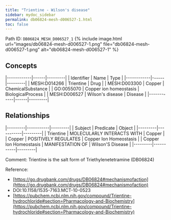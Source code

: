 ```yaml
---
title: "Trientine - Wilson's disease"
sidebar: mydoc_sidebar
permalink: db06824-mesh-d006527-1.html
toc: false 
---
```



Path ID: `DB06824_MESH_D006527_1`
{% include image.html url="images/db06824-mesh-d006527-1.png" file="db06824-mesh-d006527-1.png" alt="db06824-mesh-d006527-1" %}

## Concepts

|------------|------|---------|
| Identifier | Name | Type    |
|------------|------|---------|
| MESH:D014266 | Trientine | Drug |
| MESH:D003300 | Copper | ChemicalSubstance |
| GO:0055070 | Copper ion homeostasis | BiologicalProcess |
| MESH:D006527 | Wilson's disease | Disease |
|------------|------|---------|

## Relationships

|---------|-----------|---------|
| Subject | Predicate | Object  |
|---------|-----------|---------|
| Trientine | MOLECULARLY INTERACTS WITH | Copper |
| Copper | POSITIVELY REGULATES | Copper Ion Homeostasis |
| Copper Ion Homeostasis | MANIFESTATION OF | Wilson'S Disease |
|---------|-----------|---------|

Comment: Trientine is the salt form of Triethylenetetramine (DB06824)

Reference: 
  - [https://go.drugbank.com/drugs/DB06824#mechanismofaction](https://go.drugbank.com/drugs/DB06824#mechanismofaction)
  - DOI:10.1158/1535-7163.MCT-10-0523
  - [https://pubchem.ncbi.nlm.nih.gov/compound/Trientine-hydrochloride#section=Pharmacology-and-Biochemistry](https://pubchem.ncbi.nlm.nih.gov/compound/Trientine-hydrochloride#section=Pharmacology-and-Biochemistry)
